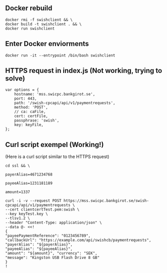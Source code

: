 ## Docker rebuild
    docker rmi -f swishclient && \
    docker build -t swishclient . && \
    docker run swishclient

## Enter Docker enviorments
    docker run -it --entrypoint /bin/bash swishclient

## HTTPS request in index.js (Not working, trying to solve)
    var options = {
        hostname: 'mss.swicpc.bankgirot.se',
        port: 443,
        path: '/swish-cpcapi/api/v1/paymentrequests',
        method: 'POST',
        // ca: caFile,
        cert: certFile,
        passphrase: 'swish',
        key: keyFile,
    };

## Curl script exempel (Working!)
(Here is a curl script similar to the HTTPS request)

```
cd ssl && \

payerAlias=4671234768

payeeAlias=1231181189

amount=1337

curl -i -v --request POST https://mss.swicpc.bankgirot.se/swish-cpcapi/api/v1/paymentrequests \
--cert clientcertTest.pem:swish \
--key keyTest.key \
--tlsv1.2 \
--header "Content-Type: application/json" \
--data @- <<!
{
"payeePaymentReference": "0123456789",
"callbackUrl": "https://example.com/api/swishcb/paymentrequests",
"payerAlias": "${payerAlias}",
"payeeAlias": "${payeeAlias}",
"amount": "${amount}", "currency": "SEK",
"message": "Kingston USB Flash Drive 8 GB"
}
!

```
